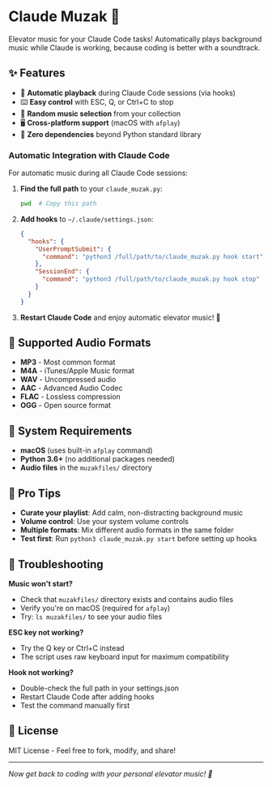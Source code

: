 # Claude Muzak 🎵

Elevator music for your Claude Code tasks! Automatically plays background music while Claude is working, because coding is better with a soundtrack.

## ✨ Features

- 🎵 **Automatic playback** during Claude Code sessions (via hooks)
- ⌨️ **Easy control** with ESC, Q, or Ctrl+C to stop
- 🎲 **Random music selection** from your collection
- 🖥️ **Cross-platform support** (macOS with `afplay`)
- 🎯 **Zero dependencies** beyond Python standard library

### Automatic Integration with Claude Code
For automatic music during all Claude Code sessions:

1. **Find the full path** to your `claude_muzak.py`:
   ```bash
   pwd  # Copy this path
   ```

2. **Add hooks** to `~/.claude/settings.json`:
   ```json
   {
     "hooks": {
       "UserPromptSubmit": {
         "command": "python3 /full/path/to/claude_muzak.py hook start"
       },
       "SessionEnd": {
         "command": "python3 /full/path/to/claude_muzak.py hook stop"
       }
     }
   }
   ```

3. **Restart Claude Code** and enjoy automatic elevator music! 🎵

## 🎼 Supported Audio Formats

- **MP3** - Most common format
- **M4A** - iTunes/Apple Music format
- **WAV** - Uncompressed audio
- **AAC** - Advanced Audio Codec
- **FLAC** - Lossless compression
- **OGG** - Open source format

## 🔧 System Requirements

- **macOS** (uses built-in `afplay` command)
- **Python 3.6+** (no additional packages needed)
- **Audio files** in the `muzakfiles/` directory

## 🎯 Pro Tips

- **Curate your playlist**: Add calm, non-distracting background music
- **Volume control**: Use your system volume controls
- **Multiple formats**: Mix different audio formats in the same folder
- **Test first**: Run `python3 claude_muzak.py start` before setting up hooks

## 🐛 Troubleshooting

**Music won't start?**
- Check that `muzakfiles/` directory exists and contains audio files
- Verify you're on macOS (required for `afplay`)
- Try: `ls muzakfiles/` to see your audio files

**ESC key not working?**
- Try the Q key or Ctrl+C instead
- The script uses raw keyboard input for maximum compatibility

**Hook not working?**
- Double-check the full path in your settings.json
- Restart Claude Code after adding hooks
- Test the command manually first

## 📝 License

MIT License - Feel free to fork, modify, and share!

---

*Now get back to coding with your personal elevator music! 🎵*